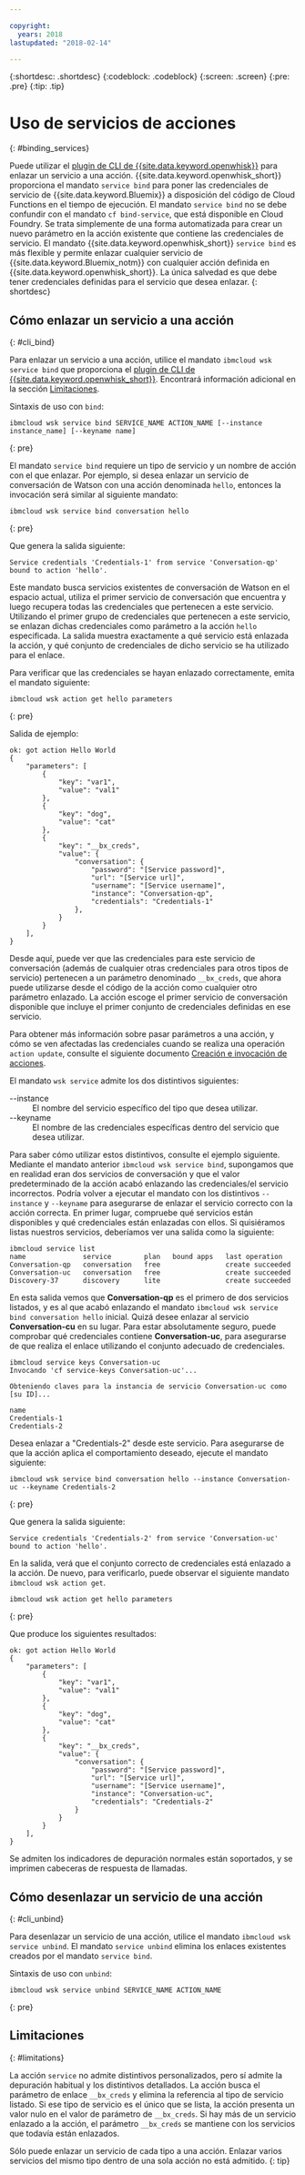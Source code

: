 ```yaml
---

copyright:
  years: 2018
lastupdated: "2018-02-14"

---
```


{:shortdesc: .shortdesc}
{:codeblock: .codeblock}
{:screen: .screen}
{:pre: .pre}
{:tip: .tip}

# Uso de servicios de acciones
{: #binding_services}

Puede utilizar el [plugin de CLI de {{site.data.keyword.openwhisk}}](./bluemix_cli.html) para enlazar un servicio a una acción. {{site.data.keyword.openwhisk_short}} proporciona el mandato `service bind` para poner las credenciales de servicio de {{site.data.keyword.Bluemix}} a disposición del código de Cloud Functions en el tiempo de ejecución. El mandato `service bind` no se debe confundir con el mandato `cf bind-service`, que está disponible en Cloud Foundry. Se trata simplemente de una forma automatizada para crear un nuevo parámetro en la acción existente que contiene las credenciales de servicio. El mandato {{site.data.keyword.openwhisk_short}} `service bind` es más flexible y permite enlazar cualquier servicio de {{site.data.keyword.Bluemix_notm}} con cualquier acción definida en {{site.data.keyword.openwhisk_short}}. La única salvedad es que debe tener credenciales definidas para el servicio que desea enlazar.
{: shortdesc}

## Cómo enlazar un servicio a una acción
{: #cli_bind}

Para enlazar un servicio a una acción, utilice el mandato `ibmcloud wsk service bind` que proporciona el [plugin de CLI de {{site.data.keyword.openwhisk_short}}](./bluemix_cli.html). Encontrará información adicional en la sección [Limitaciones](./binding_services.html#limitations).

Sintaxis de uso con `bind`:
```
ibmcloud wsk service bind SERVICE_NAME ACTION_NAME [--instance instance_name] [--keyname name]
```
{: pre}

El mandato `service bind` requiere un tipo de servicio y un nombre de acción con el que enlazar. Por ejemplo, si desea enlazar un servicio de conversación de Watson con una acción denominada `hello`, entonces la invocación será similar al siguiente mandato:
```
ibmcloud wsk service bind conversation hello
```
{: pre}

Que genera la salida siguiente:
``` 
Service credentials 'Credentials-1' from service 'Conversation-qp' bound to action 'hello'.
```

Este mandato busca servicios existentes de conversación de Watson en el espacio actual, utiliza el primer servicio de conversación que encuentra y luego recupera todas las credenciales que pertenecen a este servicio. Utilizando el primer grupo de credenciales que pertenecen a este servicio, se enlazan dichas credenciales como parámetro a la acción `hello` especificada. La salida muestra exactamente a qué servicio está enlazada la acción, y qué conjunto de credenciales de dicho servicio se ha utilizado para el enlace.

Para verificar que las credenciales se hayan enlazado correctamente, emita el mandato siguiente:
```
ibmcloud wsk action get hello parameters
```
{: pre}

Salida de ejemplo:
```
ok: got action Hello World
{
    "parameters": [
        {
            "key": "var1",
            "value": "val1"
        },
        {
            "key": "dog",
            "value": "cat"
        },
        {
            "key": "__bx_creds",
            "value": {
                "conversation": {
                    "password": "[Service password]",
                    "url": "[Service url]",
                    "username": "[Service username]",
                    "instance": "Conversation-qp",
                    "credentials": "Credentials-1"
                },
            }
        }
    ],
}
```

Desde aquí, puede ver que las credenciales para este servicio de conversación (además de cualquier otras credenciales para otros tipos de servicio) pertenecen a un parámetro denominado `__bx_creds`, que ahora puede utilizarse desde el código de la acción como cualquier otro parámetro enlazado. La acción escoge el primer servicio de conversación disponible que incluye el primer conjunto de credenciales definidas en ese servicio. 

Para obtener más información sobre pasar parámetros a una acción, y cómo se ven afectadas las credenciales cuando se realiza una operación `action update`, consulte el siguiente documento [Creación e invocación de acciones](openwhisk_actions.html#openwhisk_pass_params).

El mandato `wsk service` admite los dos distintivos siguientes:

<dl>
    <dt>--instance</dt>
    <dd>El nombre del servicio específico del tipo que desea utilizar.</dd>
    <dt>--keyname</dt>
    <dd>El nombre de las credenciales específicas dentro del servicio que desea utilizar.</dd>
</dl>

Para saber cómo utilizar estos distintivos, consulte el ejemplo siguiente. Mediante el mandato anterior `ibmcloud wsk service bind`, supongamos que en realidad eran dos servicios de conversación y que el valor predeterminado de la acción acabó enlazando las credenciales/el servicio incorrectos. Podría volver a ejecutar el mandato con los distintivos `--instance` y `--keyname` para asegurarse de enlazar el servicio correcto con la acción correcta. En primer lugar, compruebe qué servicios están disponibles y qué credenciales están enlazadas con ellos. Si quisiéramos listas nuestros servicios, deberíamos ver una salida como la siguiente:

```
ibmcloud service list
name              service        plan   bound apps   last operation
Conversation-qp   conversation   free                create succeeded
Conversation-uc   conversation   free                create succeeded
Discovery-37      discovery      lite                create succeeded
```

En esta salida vemos que **Conversation-qp** es el primero de dos servicios listados, y es al que acabó enlazando el mandato `ibmcloud wsk service bind conversation hello` inicial. Quizá desee enlazar al servicio **Conversation-cu** en su lugar. Para estar absolutamente seguro, puede comprobar qué credenciales contiene **Conversation-uc**, para asegurarse de que realiza el enlace utilizando el conjunto adecuado de credenciales.

```
ibmcloud service keys Conversation-uc
Invocando 'cf service-keys Conversation-uc'...

Obteniendo claves para la instancia de servicio Conversation-uc como [su ID]...

name
Credentials-1
Credentials-2
```

Desea enlazar a "Credentials-2" desde este servicio. Para asegurarse de que la acción aplica el comportamiento deseado, ejecute el mandato siguiente:
```
ibmcloud wsk service bind conversation hello --instance Conversation-uc --keyname Credentials-2
```
{: pre}

Que genera la salida siguiente:
```
Service credentials 'Credentials-2' from service 'Conversation-uc' bound to action 'hello'.
```

En la salida, verá que el conjunto correcto de credenciales está enlazado a la acción. De nuevo, para verificarlo, puede observar el siguiente mandato `ibmcloud wsk action get`.
```
ibmcloud wsk action get hello parameters
```
{: pre}

Que produce los siguientes resultados:
```
ok: got action Hello World
{
    "parameters": [
        {
            "key": "var1",
            "value": "val1"
        },
        {
            "key": "dog",
            "value": "cat"
        },
        {
            "key": "__bx_creds",
            "value": {
                "conversation": {
                    "password": "[Service password]",
                    "url": "[Service url]",
                    "username": "[Service username]",
                    "instance": "Conversation-uc",
                    "credentials": "Credentials-2"
                }
            }
        }
    ],
}
```

Se admiten los indicadores de depuración normales están soportados, y se imprimen cabeceras de respuesta de llamadas.

## Cómo desenlazar un servicio de una acción
{: #cli_unbind}

Para desenlazar un servicio de una acción, utilice el mandato `ibmcloud wsk service unbind`. El mandato `service unbind` elimina los enlaces existentes creados por el mandato `service bind`.

Sintaxis de uso con `unbind`:
```
ibmcloud wsk service unbind SERVICE_NAME ACTION_NAME
```
{: pre}

## Limitaciones
{: #limitations}

La acción `service` no admite distintivos personalizados, pero sí admite la depuración habitual y los distintivos detallados. La acción busca el parámetro de enlace `__bx_creds` y elimina la referencia al tipo de servicio listado. Si ese tipo de servicio es el único que se lista, la acción presenta un valor nulo en el valor de parámetro de `__bx_creds`. Si hay más de un servicio enlazado a la acción, el parámetro `__bx_creds` se mantiene con los servicios que todavía están enlazados.

Sólo puede enlazar un servicio de cada tipo a una acción. Enlazar varios servicios del mismo tipo dentro de una sola acción no está admitido.
{: tip}

